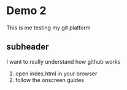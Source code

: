 # Demo 2

This is me testing my git platform

## subheader
I want to really understand how github works

1. open index.html in your browser
2. follow the onscreen guides